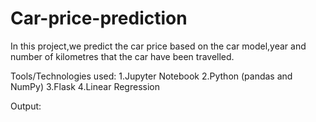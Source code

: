 # Car-price-prediction

In this project,we predict the car price based on the car model,year and number of kilometres that the car have been travelled.

Tools/Technologies used:
1.Jupyter Notebook
2.Python (pandas and NumPy)
3.Flask
4.Linear Regression

Output:
